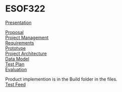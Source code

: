# ESOF322

[Presentation](https://docs.google.com/presentation/d/1V9hHXXbXhR775aJrmsAU5JAgtKtp1EKKFWz5mFt3MJs/edit?usp=sharing)

[Proposal](https://docs.google.com/document/d/1ZrjiXJIH-0WBvg7uJ6Ueiu3zGsRs8t6Z0AO_7OAfPBg/edit?usp=sharing)\
[Project Management](https://trello.com/invite/b/TsvRRlhl/ATTIa1cf4924a8ed2e41f86034cc0c2f4ed8B64412FE/esof-322-project)\
[Requirements](https://docs.google.com/document/d/1Pb47JhX1G8hOH_Rgs5zO3v2MDSLJe8jCtBJDSR0v7FM/edit?usp=sharing)\
[Prototype](https://docs.google.com/drawings/d/1D8jd-TMDmNurBCnt69fYbl3ey8m4nav3fS2slB2qryI/edit?usp=sharing)\
[Project Architecture](https://docs.google.com/drawings/d/1WkmgzPhJ_ZV_kxwjFpyhxW0oYyF-w7eDWzVSN_6SJQ0/edit?usp=sharing)\
[Data Model](https://docs.google.com/drawings/d/1Fn-bjIkjgrJGAAS1Ucw-_j1Wba2H2mh-WFbZbfkBUTg/edit?usp=sharing)\
[Test Plan](https://docs.google.com/document/d/1HyvscvQn1sc7lxplbhT1Yl7pBNow-FK_nF-xGdUz91A/edit?usp=sharing)\
[Evaluation](https://docs.google.com/document/d/1vTxWmkhhPvPyh3PDBCKA-DZzL7FvRMXyvaBPxp8FZXs/edit?usp=sharing)

Product implemention is in the Build folder in the files.\
[Test Feed](https://forums.spacebattles.com/threads/test-thread-1.1058637/threadmarks)
